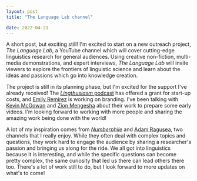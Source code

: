 ```yaml
---
layout: post
title: "The Language Lab channel"

date: 2022-04-21
---
```


A short post, but exciting still! I'm excited to start on a new outreach project, *The Language Lab*, a YouTube channel 
which will cover cutting-edge linguistics research for general audiences. Using creative non-fiction, multi-media demonstrations, and
expert interviews, *The Language Lab* will invite viewers to explore the frontiers of linguistic science and learn about the ideas and 
passions which go into knowledge creation.

The project is still in its planning phase, but I'm excited for the support I've already received! The [*Lingthusiasm* podcast](https://lingthusiasm.com/) has 
offered a grant for start-up costs, and [Emily Remirez](https://sites.google.com/berkeley.edu/eremirez/) is working on branding. I've been 
talking with [Kevin McGowan](https://kbmcgowan.github.io/) and [Zion Mengesha](https://www.zionmengesha.com/) about their work to prepare 
some early videos. I'm looking forward to working with more people and sharing the amazing work being done with the world!

A lot of my inspiration comes from [*Numberphile*](https://www.youtube.com/channel/UCoxcjq-8xIDTYp3uz647V5A) and [Adam Ragusea](https://www.youtube.com/channel/UC9_p50tH3WmMslWRWKnM7dQ), 
two channels that I really enjoy. While they often deal with complex topics and questions, they work hard to engage the audience by sharing a researcher's passion and 
bringing us along for the ride. We all got into linguistics because it is interesting, and while the specific questions can become 
pretty complex, the same curiosity that led us there can lead others there too. There's a lot of work still to do, but I look forward to more updates on what's to come!
